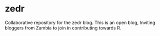 # zedr
Collaborative repository for the zedr blog. This is an open blog, Inviting bloggers  from Zambia to join in contributing towards R. 
